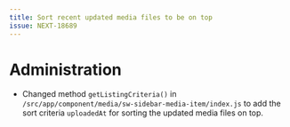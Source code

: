 ```yaml
---
title: Sort recent updated media files to be on top
issue: NEXT-18689
---
```

# Administration
*  Changed method `getListingCriteria()` in `/src/app/component/media/sw-sidebar-media-item/index.js` to add the sort criteria `uploadedAt` for sorting the updated media files on top.
